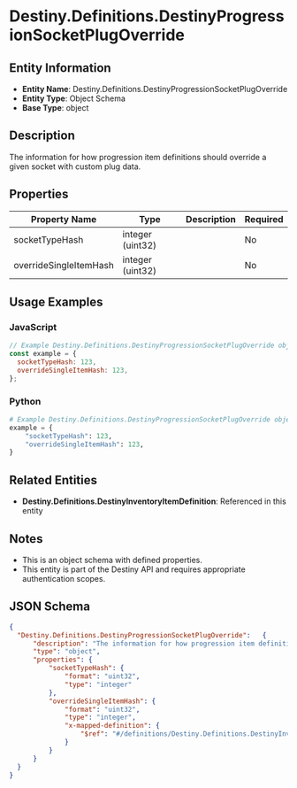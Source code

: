 # Destiny.Definitions.DestinyProgressionSocketPlugOverride

## Entity Information
- **Entity Name**: Destiny.Definitions.DestinyProgressionSocketPlugOverride
- **Entity Type**: Object Schema
- **Base Type**: object

## Description
The information for how progression item definitions should override a given socket with custom plug data.

## Properties

| Property Name | Type | Description | Required |
|---------------|------|-------------|----------|
| socketTypeHash | integer (uint32) |  | No |
| overrideSingleItemHash | integer (uint32) |  | No |

## Usage Examples

### JavaScript
```javascript
// Example Destiny.Definitions.DestinyProgressionSocketPlugOverride object
const example = {
  socketTypeHash: 123,
  overrideSingleItemHash: 123,
};
```

### Python
```python
# Example Destiny.Definitions.DestinyProgressionSocketPlugOverride object
example = {
    "socketTypeHash": 123,
    "overrideSingleItemHash": 123,
}
```

## Related Entities
- **Destiny.Definitions.DestinyInventoryItemDefinition**: Referenced in this entity

## Notes
- This is an object schema with defined properties.
- This entity is part of the Destiny API and requires appropriate authentication scopes.

## JSON Schema
```json
{
  "Destiny.Definitions.DestinyProgressionSocketPlugOverride":   {
      "description": "The information for how progression item definitions should override a given socket with custom plug data.",
      "type": "object",
      "properties": {
          "socketTypeHash": {
              "format": "uint32",
              "type": "integer"
          },
          "overrideSingleItemHash": {
              "format": "uint32",
              "type": "integer",
              "x-mapped-definition": {
                  "$ref": "#/definitions/Destiny.Definitions.DestinyInventoryItemDefinition"
              }
          }
      }
  }
}
```
